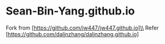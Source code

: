 # Sean-Bin-Yang.github.io

Fork from [https://github.com/jw447/jw447.github.io]\\
Refer [https://github.com/dalinzhang/dalinzhang.github.io]
